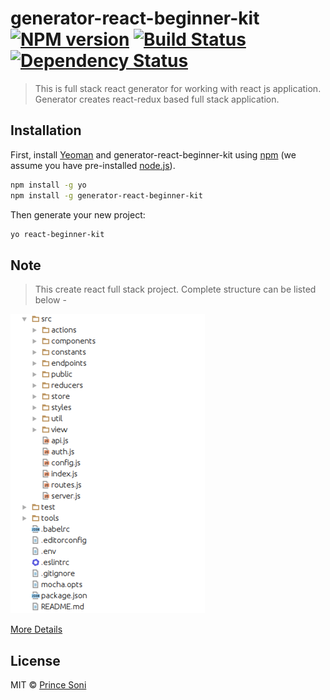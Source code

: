 # generator-react-beginner-kit [![NPM version][npm-image]][npm-url] [![Build Status][travis-image]][travis-url] [![Dependency Status][daviddm-image]][daviddm-url]
> This is full stack react generator for working with react js application. Generator creates react-redux based full stack application.

## Installation

First, install [Yeoman](http://yeoman.io) and generator-react-beginner-kit using [npm](https://www.npmjs.com/) (we assume you have pre-installed [node.js](https://nodejs.org/)).

```bash
npm install -g yo
npm install -g generator-react-beginner-kit
```

Then generate your new project:

```bash
yo react-beginner-kit
```
## Note
> This create react full stack project. Complete structure can be listed below -
 
![alt text](https://github.com/princesoni1989/generator-react-beginner-kit/blob/master/folder.png)
 
[More Details](https://github.com/princesoni1989/react-beginner-kit) 

## License

MIT © [Prince Soni](http://1989princesoni.wixsite.com/info)


[npm-image]: https://badge.fury.io/js/generator-react-beginner-kit.svg
[npm-url]: https://npmjs.org/package/generator-react-beginner-kit
[travis-image]: https://travis-ci.org/princesoni1989/generator-react-beginner-kit.svg?branch=master
[travis-url]: https://travis-ci.org/princesoni1989/generator-react-beginner-kit
[daviddm-image]: https://david-dm.org/princesoni1989/generator-react-beginner-kit.svg?theme=shields.io
[daviddm-url]: https://david-dm.org/princesoni1989/generator-react-beginner-kit
